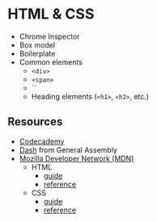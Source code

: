 # HTML & CSS

* Chrome Inspector
* Box model
* Boilerplate
* Common elements
    * `<div>`
    * `<span>`
    * ``
    * Heading elements (`<h1>`, `<h2>`, etc.)

## Resources

* [Codecademy](http://www.codecademy.com/en/tracks/web)
* [Dash](https://dash.generalassemb.ly/) from General Assembly
* [Mozilla Developer Network (MDN)](https://developer.mozilla.org/)
    * HTML
        * [guide](https://developer.mozilla.org/en-US/docs/Web/Guide/HTML/Introduction)
        * [reference](https://developer.mozilla.org/en-US/docs/Web/HTML/Element)
    * CSS
        * [guide](https://developer.mozilla.org/en-US/docs/Web/Guide/CSS/Getting_started)
        * [reference](https://developer.mozilla.org/en-US/docs/Web/CSS/Reference)
